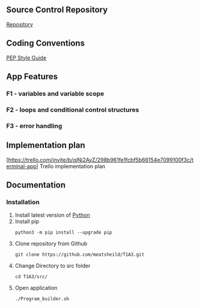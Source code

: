 ## Source Control Repository
[Repository](https://github.com/meatsheild/T1A3)
## Coding Conventions
[PEP Style Guide](https://peps.python.org/pep-0008/)
## App Features

### F1 - variables and variable scope

### F2 - loops and conditional control structures

### F3 - error handling

## Implementation plan
[https://trello.com/invite/b/qjNj2AyZ/298b961fe1fcbf5b66154e7099100f3c/terminal-app] Trello implementation plan

## Documentation

### Installation

1. Install latest version of [Python](https://www.python.org/downloads/)
2. Install pip 
   ```
   python3 -m pip install --upgrade pip
   ```
3. Clone repository from Github
   ```
   git clone https://github.com/meatsheild/T1A3.git
   ```
4. Change Directory to src folder
   ```
   cd T1A3/src/
   ```
5. Open application
   ```
   ./Program_builder.sh
   ```